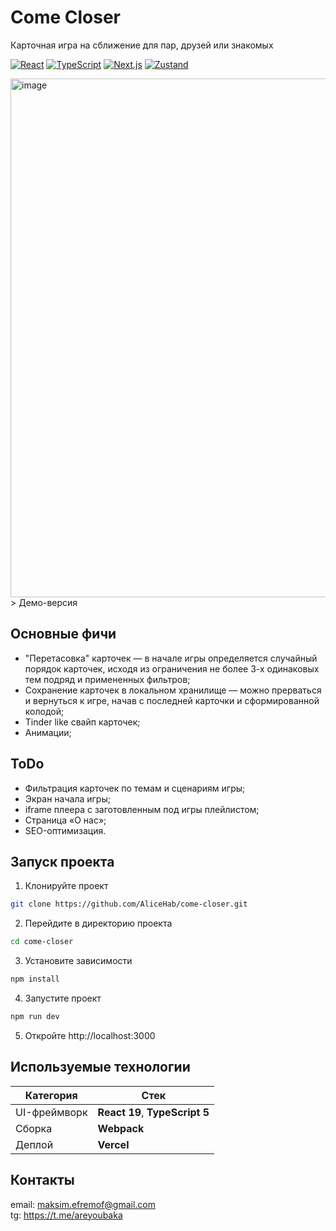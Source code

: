 # Come Closer
Карточная игра на сближение для пар, друзей или знакомых

[![React](https://img.shields.io/badge/react-%2320232a.svg?style=for-the-badge&logo=react&logoColor=%2361DAFB)](https://react.dev/)
[![TypeScript](https://img.shields.io/badge/typescript-%23007ACC.svg?style=for-the-badge&logo=typescript&logoColor=white)](https://www.typescriptlang.org/)
[![Next.js](https://img.shields.io/badge/next.js-000000?style=for-the-badge&logo=nextdotjs&logoColor=white)](https://nextjs.org/)
[![Zustand](https://img.shields.io/badge/zustand-602c3c?style=for-the-badge)](https://zustand-demo.pmnd.rs/)

<img width="1227" height="830" alt="image" src="https://github.com/user-attachments/assets/c61cd692-4799-422d-bc04-61583b11c761" />
> Демо-версия


## Основные фичи

- "Перетасовка" карточек — в начале игры определяется случайный порядок карточек, исходя из ограничения не более 3-х одинаковых тем подряд и примененных фильтров;
- Сохранение карточек в локальном хранилище — можно прерваться и вернуться к игре, начав с последней карточки и сформированной колодой;
- Tinder like cвайп карточек;
- Анимации;

## ToDo

- Фильтрация карточек по темам и сценариям игры;
- Экран начала игры;
- iframe плеера с заготовленным под игры плейлистом; 
- Страница «О нас»;
- SEO-оптимизация.

## Запуск проекта

1. Клонируйте проект

```bash
git clone https://github.com/AliceHab/come-closer.git
```

2. Перейдите в директорию проекта

```bash
cd come-closer
```

3. Установите зависимости

```bash
npm install
```

4. Запустите проект

```bash
npm run dev
```

5. Откройте http://localhost:3000 

## Используемые технологии

| Категория                | Стек                                      |
| ------------------------ | ----------------------------------------- |
| UI-фреймворк             | **React 19**, **TypeScript 5**            |
| Сборка                   | **Webpack**                                  |
| Деплой                   | **Vercel**             |

## Контакты

email: maksim.efremof@gmail.com  
tg: https://t.me/areyoubaka
